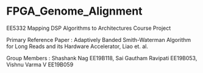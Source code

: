 # FPGA_Genome_Alignment

EE5332 Mapping DSP Algorithms to Architectures Course Project

Primary Reference Paper : Adaptively Banded Smith-Waterman Algorithm for Long Reads and its Hardware Accelerator, Liao et. al. 

Group Members : Shashank Nag EE19B118, Sai Gautham Ravipati EE19B053, Vishnu Varma V EE19B059
